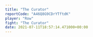```yaml
---
title: "The Curator"
reportCode: "A46Q8G9CDrYTftdK"
player: "Row"
fight: "The Curator"
date: 2021-07-11T18:57:14.471000+00:00
---
```

